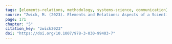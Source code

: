 ```yaml
---
tags: [elements-relations, methodology, systems-science, communication]
source: "Zwick, M. (2023). Elements and Relations: Aspects of a Scientific Metaphysics (Vol. 35). Springer International Publishing."
page: 171
chapter: "5"
citation_key: "zwick2023"
doi: "https://doi.org/10.1007/978-3-030-99403-7"
---
```



